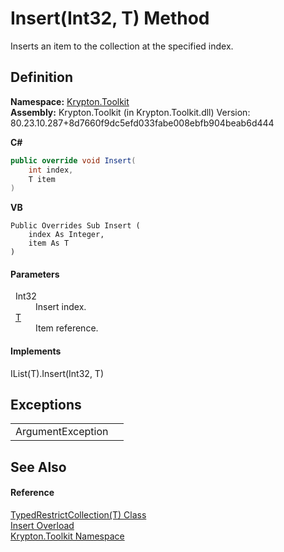 # Insert(Int32, T) Method


Inserts an item to the collection at the specified index.



## Definition
**Namespace:** <a href="79d2eac2-21f4-54ff-7552-b20c33c30600.md">Krypton.Toolkit</a>  
**Assembly:** Krypton.Toolkit (in Krypton.Toolkit.dll) Version: 80.23.10.287+8d7660f9dc5efd033fabe008ebfb904beab6d444

**C#**
``` C#
public override void Insert(
	int index,
	T item
)
```
**VB**
``` VB
Public Overrides Sub Insert ( 
	index As Integer,
	item As T
)
```



#### Parameters
<dl><dt>  Int32</dt><dd>Insert index.</dd><dt>  <a href="fd126e5f-dbb1-5eb3-fba8-43589a17aa82.md">T</a></dt><dd>Item reference.</dd></dl>

#### Implements
IList(T).Insert(Int32, T)  


## Exceptions
<table>
<tr>
<td>ArgumentException</td>
<td /></tr>
</table>

## See Also


#### Reference
<a href="fd126e5f-dbb1-5eb3-fba8-43589a17aa82.md">TypedRestrictCollection(T) Class</a>  
<a href="fa671c1d-e76d-c577-fc71-c36d6db3e510.md">Insert Overload</a>  
<a href="79d2eac2-21f4-54ff-7552-b20c33c30600.md">Krypton.Toolkit Namespace</a>  
